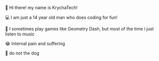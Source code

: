  👋 Hi there! my name is KrychaTech!

💻 I am just a 14 year old man who does coding for fun!

👾 I sometimes play games like Geometry Dash, but most of the time i just listen to music

😂 Internal pain and suffering

🐶 do not the dog





